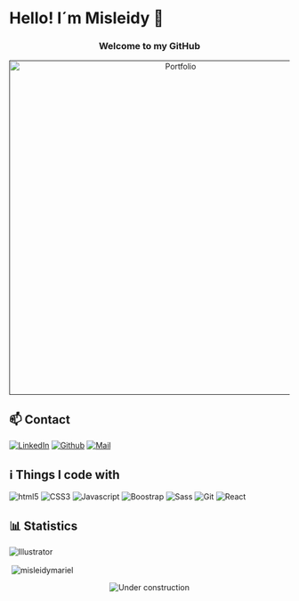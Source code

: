 # Hello! I´m Misleidy 👋

<div align="center">
  
### Welcome to my GitHub
  
  </div>
  
<div align="center">
  
  <a href="" target="_blank"><img alt="Portfolio" src="https://www.sesametime.com/assets/wp-content/uploads/2020/06/consejos-para-concentrarse-al-teletrabajar.jpg" width="600"/></a>
  
  </div>

## 📫 Contact 

<p align="left" >

<a href="https://www.linkedin.com/in/misleidy-ramirez-041130113/" target="_blank"><img alt="LinkedIn" src="https://img.shields.io/badge/linkedin-%230077B5.svg?&style=for-the-badge&logo=linkedin&logoColor=white" /></a>
<a href="https://github.com/misleidymariel" target="_blank"><img alt="Github" src="https://img.shields.io/badge/GitHub-%2312100E.svg?&style=for-the-badge&logo=Github&logoColor=white" /></a>
<a href="mailto:misleidy420@gmail.com" target="_blank"><img alt="Mail" src="https://img.shields.io/badge/gmail-D14836?&style=for-the-badge&logo=gmail&logoColor=white" /></a>
</p>

## :information_source: Things I code with 

<p>
  <img alt="html5" src="https://img.shields.io/badge/-HTML5-E34F26?style=flat-square&logo=html5&logoColor=white" />
  <img alt="CSS3" src="https://img.shields.io/badge/-CSS3-006DB7?style=flat-square&logo=css3&logoColor=white" />
  <img alt="Javascript" src="https://img.shields.io/badge/-Javascript-EFD81D?style=flat-square&logo=javascript&logoColor=white" />
  <img alt="Boostrap" src="https://img.shields.io/badge/-Bootstrap-7A11F0?style=flat-square&logo=bootstrap&logoColor=white" />
  <img alt="Sass" src="https://img.shields.io/badge/-Sass-CC6699?style=flat-square&logo=sass&logoColor=white" />
  <img alt="Git" src="https://img.shields.io/badge/-Git-F05032?style=flat-square&logo=git&logoColor=white" />
  <img alt="React" src="https://img.shields.io/badge/-React-45b8d8?style=flat-square&logo=react&logoColor=white" />
</p>

## :bar_chart: Statistics
<p>
  <img alt="Illustrator" src="https://img.shields.io/badge/Adobe%20Illustrator-FF9A00?style=for-the-badge&logo=adobe%20illustrator&logoColor=white" />
  <img alt="" src="https://img.shields.io/badge/Figma-F24E1E?style=for-the-badge&logo=figma&logoColor=white" />
  <img alt="" src="https://img.shields.io/badge/Adobe%20Photoshop-31A8FF?style=for-the-badge&logo=Adobe%20Photoshop&logoColor=black" />
  <img alt="" src="https://img.shields.io/badge/Behance-0054F7?style=for-the-badge&logo=behance&logoColor=white" />
</p>  
  

<p>&nbsp;<img align="center" src="https://github-readme-stats.vercel.app/api?username=misleidymariel&show_icons=true&locale=en" alt="misleidymariel" /></p>
<div align="center">
  
  
  
![Under construction](https://user-images.githubusercontent.com/282759/84681715-8c7cb580-af02-11ea-85a4-05d069c72121.gif)
  
</div>
<!--
**misleidymariel/misleidymariel** is a ✨ _special_ ✨ repository because its `README.md` (this file) appears on your GitHub profile.

Here are some ideas to get you started:

- 🔭 I’m currently working on ...
- 🌱 I’m currently learning ...
- 👯 I’m looking to collaborate on ...
- 🤔 I’m looking for help with ...
- 💬 Ask me about ...
- 📫 How to reach me: ...
- 😄 Pronouns: ...
- ⚡ Fun fact: ...
-->
